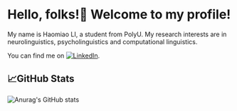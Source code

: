 #  Hello, folks!👋 Welcome to my profile! 
My name is Haomiao LI, a student from PolyU.
My research interests are in neurolinguistics, psycholinguistics and computational linguistics.
<!-- Actual text -->
You can find me on [![LinkedIn][2.2]][2].
<!-- Icons -->
[2.2]: https://github.com/IDHaomiao/HaomiaoLI/blob/088bf5a9fdc0a852dd2ee79e36a0c0e69f29131a/linkedin-3-16.png (LinkedIn icon without padding)
<!-- Links to your social media accounts -->
[2]: https://www.linkedin.com/in/haomiao-li
## 📈GitHub Stats
![Anurag's GitHub stats](https://github-readme-stats.vercel.app/api?username=IDHaomiao&show_icons=true&theme=buefy)
